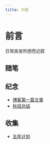 ```yaml
---
title: 介绍
---
```

# 前言
日常突发所想而记叙

## 随笔

## 纪念
* [博客第一篇文章](./BATFighting.md)
* [秋招总结](./秋招总结.md)

## 收集
* [五年计划](./five-years-plan.md)